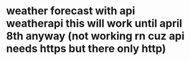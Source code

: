 ﻿# weather forecast with api weatherapi this will work until april 8th anyway (not working rn cuz api needs https but there only http)
